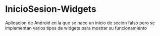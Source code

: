 # InicioSesion-Widgets
Aplicacion de Android en la que se hace un inicio de secion falso pero se implementan varios tipos de widgets para mostrar su funcionamiento
